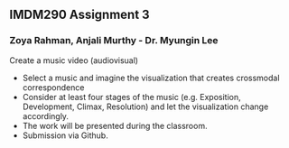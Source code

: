 ## IMDM290 Assignment 3
### Zoya Rahman, Anjali Murthy - Dr. Myungin Lee

Create a music video (audiovisual) 
- Select a music and imagine the visualization that creates crossmodal correspondence
- Consider at least four stages of the music (e.g. Exposition, Development, Climax,  Resolution) and let the visualization change accordingly.
- The work will be presented during the classroom.
- Submission via Github.
